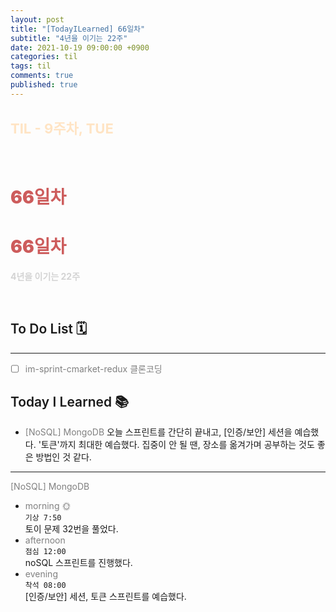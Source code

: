 ```yaml
---
layout: post
title: "[TodayILearned] 66일차"
subtitle: "4년을 이기는 22주"
date: 2021-10-19 09:00:00 +0900
categories: til
tags: til
comments: true
published: true
---
```


## <span style="color:Bisque;font-size: 22px">TIL - 9주차, TUE</span>

<br />

# **<span style="font-weight:900;color:indianred">66일차</span>**

# **<span style="font-weight:900;color:indianred">66일차</span>**

**<span style="color:lightgray">4년을 이기는 22주</span>**

<br />

## <span style="font-weight:600">To Do List</span> 🗓

---

- [ ] <span style="color:gray">im-sprint-cmarket-redux 클론코딩</span>

## <span style="font-weight:600">Today I Learned</span> 📚

- <span style="color:gray">[NoSQL] MongoDB</span>
  오늘 스프린트를 간단히 끝내고, [인증/보안] 세션을 예습했다. '토큰'까지 최대한 예습했다. 집중이 안 될 땐, 장소를 옮겨가며 공부하는 것도 좋은 방법인 것 같다.

---

<span style="color:gray">[NoSQL] MongoDB</span>

- <span style="color:gray">morning 🌞</span> <br>
  `기상 7:50` <br>
  토이 문제 32번을 풀었다.
- <span style="color:gray">afternoon</span> <br>
  `점심 12:00`<br>
  noSQL 스프린트를 진행했다.
- <span style="color:gray">evening</span> <br>
  `착석 08:00`<br>
  [인증/보안] 세션, 토큰 스프린트를 예습했다.
